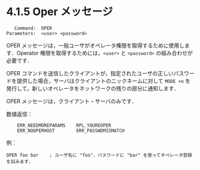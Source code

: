 # 4.1.5 Oper メッセージ

```
   Command:  OPER
Parameters:  <user> <password>
```

OPER メッセージは，一般ユーザがオペレータ権限を取得するために使用します．Operator 権限を取得するためには，`<user>` と `<password>` の組み合わせが必要です．

OPER コマンドを送信したクライアントが，指定されたユーザの正しいパスワードを提供した場合，サーバはクライアントのニックネームに対して `MODE +o` を発行して，新しいオペレータをネットワークの残りの部分に通知します．

OPER メッセージは，クライアント・サーバのみです．

数値返信：
```
    ERR_NEEDMOREPARAMS    RPL_YOUREOPER
    ERR_NOOPERHOST        ERR_PASSWDMISMATCH
```

例：
```
OPER foo bar    ; ユーザ名に "foo"，パスワードに "bar" を使ってオペレータ登録を試みます．
```
